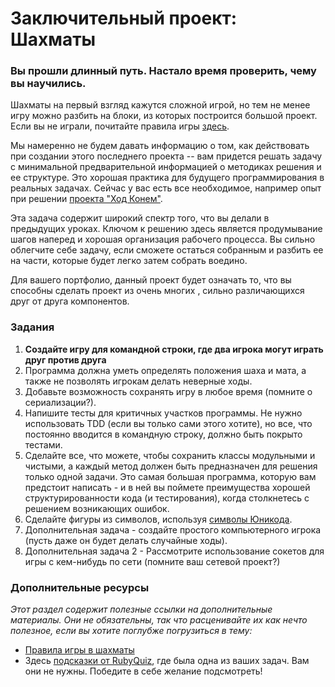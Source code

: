 # Заключительный проект: Шахматы

### Вы прошли длинный путь. Настало время проверить, чему вы научились.

Шахматы на первый взгляд кажутся сложной игрой, но тем не менее игру можно разбить на блоки, из которых построится большой проект. Если вы не играли, почитайте правила игры [здесь](https://ru.wikipedia.org/wiki/Шахматы).

Мы намеренно не будем давать информацию о том, как действовать при создании этого последнего проекта -- вам придется решать задачу с минимальной предварительной информацией о методиках решения и ее структуре. Это хорошая практика для будущего программирования в реальных задачах. Сейчас у вас есть все необходимое, например опыт при решении [проекта "Ход Конем"](/ruby-programming/project-data-structures-and-algorithms).

Эта задача содержит широкий спектр того, что вы делали в предыдущих уроках. Ключом к решению здесь является продумывание шагов наперед и хорошая организация рабочего процесса. Вы сильно облегчите себе задачу, если сможете остаться собранным и разбить ее на части, которые будет легко затем собрать воедино.

Для вашего портфолио, данный проект будет означать то, что вы способны сделать проект из очень многих , сильно различающихся друг от друга компонентов.

### Задания

1. **Создайте игру для командной строки, где два игрока могут играть друг против друга**
2. Программа должна уметь определять положения шаха и мата, а также не позволять игрокам делать неверные ходы.
3. Добавьте возможность сохранять игру в любое время (помните о сериализации?).
4. Напишите тесты для критичных участков программы. Не нужно использовать TDD (если вы только сами этого хотите), но все, что постоянно вводится в командную строку, должно быть покрыто тестами.
5. Сделайте все, что можете, чтобы сохранить классы модульными и чистыми, а каждый метод должен быть предназначен для решения только одной задачи. Это самая большая программа, которую вам предстоит написать - и в ней вы поймете преимущества хорошей структурированности кода (и тестирования), когда столкнетесь с решением возникающих ошибок.
6. Сделайте фигуры из символов, используя [символы Юникода](http://en.wikipedia.org/wiki/Chess_symbols_in_Unicode).
7. Дополнительная задача - создайте простого компьютерного игрока (пусть даже он будет делать случайные ходы).
8. Дополнительная задача 2 - Рассмотрите использование сокетов для игры с кем-нибудь по сети (помните ваш сетевой проект?)

### Дополнительные ресурсы

_Этот раздел содержит полезные ссылки на дополнительные материалы. Они не обязательны, так что расценивайте их как нечто полезное, если вы хотите поглубже погрузиться в тему:_

- [Правила игры в шахматы](http://www.chessvariants.org/d.chess/chess.html)
- Здесь [подсказки от RubyQuiz](http://rubyquiz.com/quiz35.html), где была одна из ваших задач. Вам они не нужны. Победите в себе желание подсмотреть!
